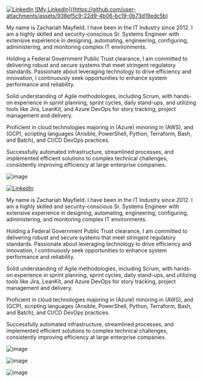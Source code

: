 [![LinkedIn](https://img.shields.io/badge/LinkedIn-blue?logo=linkedin&logoColor=white)](https://www.linkedin.com/in/zachariah-mayfield/)
[![My LinkedIn]((https://github.com/user-attachments/assets/938ef5c9-22d9-4b06-bc19-0b73d19edc5b)](https://www.linkedin.com/in/zachariah-mayfield/)

My name is Zachariah Mayfield. I have been in the IT Industry since 2012. I am a highly skilled and security-conscious Sr. Systems Engineer with extensive experience in designing, automating, engineering, configuring, administering, and monitoring complex IT environments.

Holding a Federal Government Public Trust clearance, I am committed to delivering robust and secure systems that meet stringent regulatory standards. Passionate about leveraging technology to drive efficiency and innovation, I continuously seek opportunities to enhance system performance and reliability.

Solid understanding of Agile methodologies, including Scrum, with hands-on experience in sprint planning, sprint cycles, daily stand-ups, and utilizing tools like Jira, LeanKit, and Azure DevOps for story tracking, project management and delivery. 

Proficient in cloud technologies majoring in (Azure) minoring in (AWS), and (GCP), scripting languages (Ansible, PowerShell, Python, Terraform, Bash, and Batch), and CI/CD DevOps practices.

Successfully automated infrastructure, streamlined processes, and implemented efficient solutions to complex technical challenges, consistently improving efficiency at large enterprise companies.

![image](https://github.com/user-attachments/assets/7ad04aa0-d12f-41b8-92e2-8d0a94b14e05)


[![LinkedIn](https://img.shields.io/badge/LinkedIn-blue?logo=linkedin&logoColor=white)](https://www.linkedin.com/in/zachariah-mayfield/)

My name is Zachariah Mayfield. I have been in the IT Industry since 2012. I am a highly skilled and security-conscious Sr. Systems Engineer with extensive experience in designing, automating, engineering, configuring, administering, and monitoring complex IT environments.

Holding a Federal Government Public Trust clearance, I am committed to delivering robust and secure systems that meet stringent regulatory standards. Passionate about leveraging technology to drive efficiency and innovation, I continuously seek opportunities to enhance system performance and reliability.

Solid understanding of Agile methodologies, including Scrum, with hands-on experience in sprint planning, sprint cycles, daily stand-ups, and utilizing tools like Jira, LeanKit, and Azure DevOps for story tracking, project management and delivery. 

Proficient in cloud technologies majoring in (Azure) minoring in (AWS), and (GCP), scripting languages (Ansible, PowerShell, Python, Terraform, Bash, and Batch), and CI/CD DevOps practices.

Successfully automated infrastructure, streamlined processes, and implemented efficient solutions to complex technical challenges, consistently improving efficiency at large enterprise companies.

![image](https://github.com/user-attachments/assets/938ef5c9-22d9-4b06-bc19-0b73d19edc5b)

![image](https://github.com/user-attachments/assets/31cd69e9-af7e-4b66-a766-08ea1a7ab336)

![image](https://github.com/user-attachments/assets/7ad04aa0-d12f-41b8-92e2-8d0a94b14e05)
